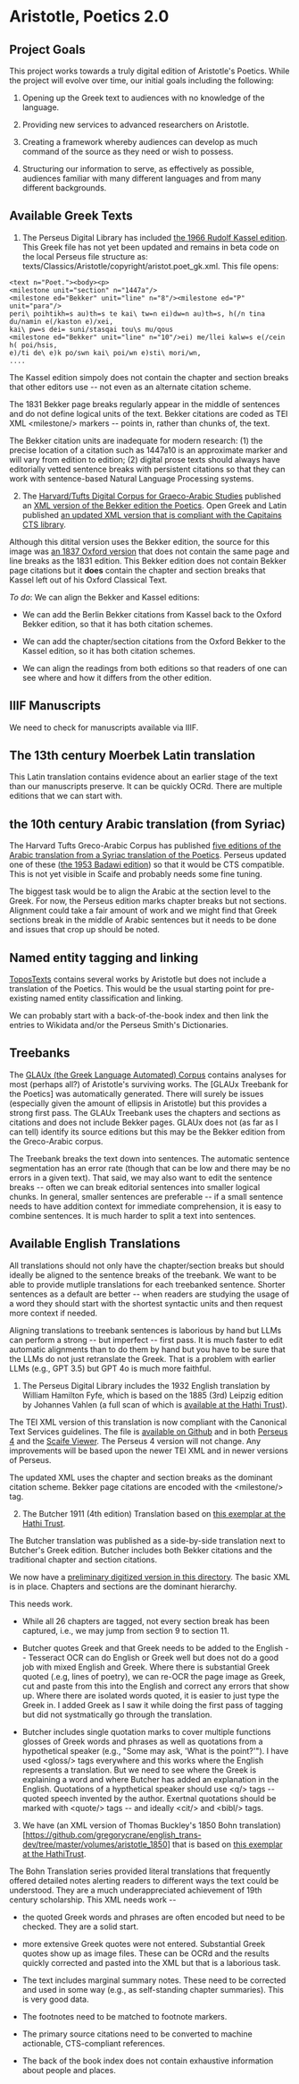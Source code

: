 # Aristotle, Poetics 2.0

## Project Goals 

This project works towards a truly digital edition of Aristotle's Poetics. While the project will evolve over time, our initial goals including the following:

1. Opening up the Greek text to audiences with no knowledge of the language.

2. Providing new services to advanced researchers on Aristotle.

3. Creating a framework whereby audiences can develop as much command of the source as they need or wish to possess.

4. Structuring our information to serve, as effectively as possible, audiences familiar with many different languages and from many different backgrounds.


## Available Greek Texts

1. The Perseus Digital Library has included [the 1966 Rudolf Kassel edition](https://www.perseus.tufts.edu/hopper/text?doc=Perseus%3Atext%3A1999.01.0055%3Asection%3D1447a). This Greek file has not yet been updated and remains in beta code on the local Perseus file structure as: texts/Classics/Aristotle/copyright/aristot.poet_gk.xml. This file opens:

```
<text n="Poet."><body><p>
<milestone unit="section" n="1447a"/>
<milestone ed="Bekker" unit="line" n="8"/><milestone ed="P" unit="para"/>
peri\ poihtikh=s au)th=s te kai\ tw=n ei)dw=n au)th=s, h(/n tina du/namin e(/kaston e)/xei,
kai\ pw=s dei= suni/stasqai tou\s mu/qous
<milestone ed="Bekker" unit="line" n="10"/>ei) me/llei kalw=s e(/cein h( poi/hsis,
e)/ti de\ e)k po/swn kai\ poi/wn e)sti\ mori/wn,
....

```
The Kassel edition simpoly does not contain the chapter and section breaks that other editors use -- not even as an alternate citation scheme. 

The 1831 Bekker page breaks regularly appear in the middle of sentences and do not define logical units of the text. Bekker citations are coded as TEI XML \<milestone/> markers -- points in, rather than chunks of, the text.

The Bekker citation units are inadequate for modern research: (1) the precise location of a citation such as 1447a10 is an approximate marker and will vary from edition to edition; (2) digital prose texts should always have editorially vetted sentence breaks with persistent citations so that they can work with sentence-based Natural Language Processing systems. 

2. The [Harvard/Tufts Digital Corpus for Graeco-Arabic Studies](https://www.graeco-arabic-studies.org/) published an [XML version of the Bekker edition the Poetics](https://www.graeco-arabic-studies.org/fileadmin/user_upload/texts.xml/Arist-Gr_004.xml). Open Greek and Latin published [an updated XML version that is compliant with the Capitains CTS library](https://github.com/gregorycrane/First1KGreek/blob/master/data/tlg0086/tlg034/tlg0086.tlg034.1st1K-grc1.xml).

Although this ditital version uses the Bekker edition, the source for this image was [an 1837 Oxford version](https://hdl.handle.net/2027/uc1.31158006467772?urlappend=%3Bseq=248%3Bownerid=13510798902191406-256) that does not contain the same page and line breaks as the 1831 edition. This Bekker edition does not contain Bekker page citations but it **does** contain the chapter and section breaks that Kassel left out of his Oxford Classical Text.

*To do*: We can align the Bekker and Kassel editions:

* We can add the Berlin Bekker citations from Kassel back to the Oxford Bekker edition, so that it has both citation schemes.

* We can add the chapter/section citations from the Oxford Bekker to the Kassel edition, so it has both citation schemes.

* We can align the readings from both editions so that readers of one can see where and how it differs from the other edition.

## IIIF Manuscripts 

We need to check for manuscripts available via IIIF.

## The 13th century Moerbek Latin translation

This Latin translation contains evidence about an earlier stage of the text than our manuscripts preserve. It can be quickly OCRd. There are multiple editions that we can start with. 

## the 10th century Arabic translation (from Syriac)

The Harvard Tufts Greco-Arabic Corpus has published [five editions of the Arabic translation from a Syriac translation of the Poetics](https://www.graeco-arabic-studies.org/texts.html). Perseus updated one of these ([the 1953 Badawi edition](https://github.com/PerseusDL/canonical-greekLit/blob/master/data/tlg0086/tlg034/tlg0086.tlg034.digicorpus-ara1.xml)) so that it would be CTS compatible. This is not yet visible in Scaife and probably needs some fine tuning. 

The biggest task would be to align the Arabic at the section level to the Greek. For now, the Perseus edition marks chapter breaks but not sections. Alignment could take a fair amount of work and we might find that Greek sections break in the middle of Arabic sentences but it needs to be done and issues that crop up should be noted.

## Named entity tagging and linking

[ToposTexts](https://topostext.org/texts) contains several works by Aristotle but does not include a translation of the Poetics. This would be the usual starting point for pre-existing named entity classification and linking.

We can probably start with a back-of-the-book index and then link the entries to Wikidata and/or the Perseus Smith's Dictionaries.

## Treebanks

The [GLAUx (the Greek Language Automated) Corpus](https://github.com/gregorycrane/Poetics2.0/blob/main/eng/tlg0086.tlg034.butcher1911.xml) contains analyses for most (perhaps all?) of Aristotle's surviving works. The [GLAUx Treebank for the Poetics] was automatically generated.  There will surely be issues (especially given the amount of ellipsis in Aristotle) but this provides a strong first pass. The GLAUx Treebank uses the chapters and sections as citations and does not include Bekker pages. GLAUx does not (as far as I can tell) identify its source editions but this may be the Bekker edition from the Greco-Arabic corpus.

The Treebank breaks the text down into sentences. The automatic sentence segmentation has an error rate (though that can be low and there may be no errors in a given text). That said, we may also want to edit the sentence breaks -- often we can break editorial sentences into smaller logical chunks. In general, smaller sentences are preferable -- if a small sentence needs to have addition context for immediate comprehension, it is easy to combine sentences. It is much harder to split a text into sentences.

## Available English Translations

All translations should not only have the chapter/section breaks but should ideally be aligned to the sentence breaks of the treebank. We want to be able to provide mutliple translations for each treebanked sentence. Shorter sentences as a default are better -- when readers are studying the usage of a word they should start with the shortest syntactic units and then request more context if needed.

Aligning translations to treebank sentences is laborious by hand but LLMs can perform a strong -- but imperfect -- first pass. It is much faster to edit automatic alignments than to do them by hand but you have to be sure that the LLMs do not just retranslate the Greek. That is a problem with earlier LLMs (e.g., GPT 3.5) but GPT 4o is much more faithful.

1. The Perseus Digital Library includes the 1932 English translation by William Hamilton Fyfe, which is based on the 1885 (3rd) Leipzig edition by Johannes Vahlen (a full scan of which is [available at the Hathi Trust](https://hdl.handle.net/2027/uc1.aa0015641178)).

The TEI XML version of this translation is now compliant with the Canonical Text Services guidelines. The file is [available on Github](https://github.com/PerseusDL/canonical-greekLit/blob/master/data/tlg0086/tlg034/tlg0086.tlg034.perseus-eng2.xml) and in both [Perseus 4](https://www.perseus.tufts.edu/hopper/text?doc=Perseus%3Atext%3A1999.01.0056%3Asection%3D1447a) and the [Scaife Viewer](https://scaife.perseus.org/reader/urn:cts:greekLit:tlg0086.tlg034.perseus-eng2:1.1-1.5/). The Perseus 4 version will not change. Any improvements will be based upon the newer TEI XML and in newer versions of Perseus. 

The updated XML uses the chapter and section breaks as the dominant citation scheme. Bekker page citations are encoded with the \<milestone/> tag.

2. The Butcher 1911 (4th edition) Translation based on [this exemplar at the Hathi Trust](https://hdl.handle.net/2027/mdp.39015010218140).

The Butcher translation was published as a side-by-side translation next to Butcher's Greek edition. Butcher includes both Bekker citations and the traditional chapter and section citations.

We now have a [preliminary digitized version in this directory](https://github.com/gregorycrane/Poetics2.0/blob/main/eng/tlg0086.tlg034.butcher1911.xml). The basic XML is in place.  Chapters and sections are the dominant hierarchy.

This needs work.

* While all 26 chapters are tagged, not every section break has been captured, i.e., we may jump from section 9 to section 11.

* Butcher quotes Greek and that Greek needs to be added to the English --  Tesseract OCR can do English or Greek well but does not do a good job with mixed English and Greek. Where there is substantial Greek quoted (.e.g, lines of poetry), we can re-OCR the page image as Greek, cut and paste from this into the English and correct any errors that show up. Where there are isolated words quoted, it is easier to just type the Greek in. I added Greek as I saw it while doing the first pass of tagging but did not systmatically go through the translation.

* Butcher includes single quotation marks to cover multiple functions glosses of Greek words and phrases as well as quotations from a hypothetical speaker (e.g., "Some may ask, 'What is the point?'"). I have used \<gloss/> tags everywhere and this works where the English represents a translation. But we need to see where the Greek is explaining a word and where Butcher has added an explanation in the English. Quotations of a hypthetical speaker should use \<q/> tags -- quoted speech invented by the author. Exertnal quotations should be marked with \<quote/> tags -- and ideally \<cit/> and \<bibl/> tags.

3. We have (an XML version of Thomas Buckley's 1850 Bohn translation)[https://github.com/gregorycrane/english_trans-dev/tree/master/volumes/aristotle_1850] that is based on [this exemplar at the HathiTrust](https://hdl.handle.net/2027/uva.x001000005?urlappend=%3Bseq=427%3Bownerid=13510798899562602-485).

The Bohn Translation series provided literal translations that frequently offered detailed notes alerting readers to different ways the text could be understood. They are a much underappreciated achievement of 19th century scholarship. This XML needs work -- 

* the quoted Greek words and phrases are often encoded but need to be checked. They are a solid start.

* more extensive Greek quotes were not entered. Substantial Greek quotes show up as image files. These can be OCRd and the results quickly corrected and pasted into the XML but that is a laborious task.

* The text includes marginal summary notes. These need to be corrected and used in some way (e.g., as self-standing chapter summaries). This is very good data.

* The footnotes need to be matched to footnote markers.

* The primary source citations need to be converted to machine actionable, CTS-compliant references.

* The back of the book index does not contain exhaustive information about people and places.
